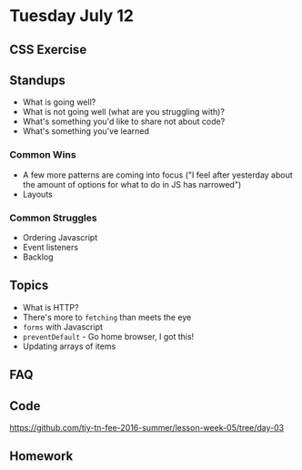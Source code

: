 # Tuesday July 12

## CSS Exercise



## Standups

* What is going well?
* What is not going well (what are you struggling with)?
* What's something you'd like to share not about code?
* What's something you've learned

### Common Wins

* A few more patterns are coming into focus ("I feel after yesterday about the amount of options for what to do in JS has narrowed")
* Layouts

### Common Struggles

* Ordering Javascript
* Event listeners
* Backlog


## Topics

* What is HTTP?
* There's more to `fetching` than meets the eye
* `forms` with Javascript
* `preventDefault` - Go home browser, I got this!
* Updating arrays of items

## FAQ

## Code

https://github.com/tiy-tn-fee-2016-summer/lesson-week-05/tree/day-03

## Homework
